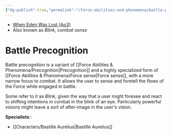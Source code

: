 ```yaml
---
{"dg-publish":true,"permalink":"/force-abilities-and-phenomena/battle-precognition/","tags":["forcepower","sense"],"noteIcon":"saber1"}
---
```


- [When Eden Was Lost (Ao3)](https://archiveofourown.org/works/19334440/chapters/45992584)
- Also known as *Blink*, *combat sense*
# Battle Precognition
Battle precognition is a variant of [[Force Abilities & Phenomena/Precognition\|Precognition]] and a highly specialized form of [[Force Abilities & Phenomena/Force sense\|Force sense]], with a more narrow focus to combat. It allows the user to sense and foretell the flows of the Force while engaged in battle. 

Some refer to it as *Blink*, given the way that a user might foresee and react to shifting intentions in combat in the blink of an eye. Particularly powerful visions might leave a sort of after-image in the user's vision. 

**Specialists**::
- [[Characters/Bastille Aurelius\|Bastille Aurelius]]